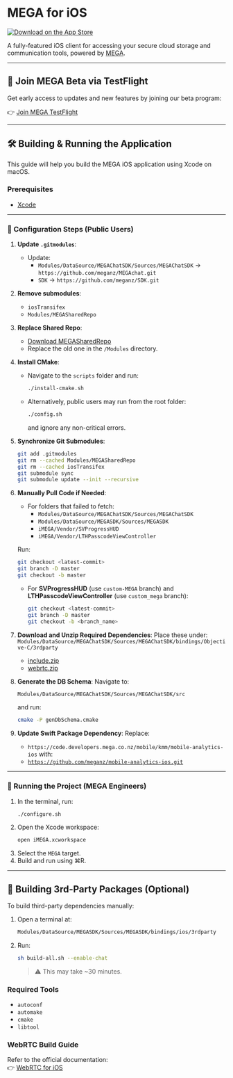 
# MEGA for iOS

[![Download on the App Store](https://linkmaker.itunes.apple.com/en-us/badge-lrg.svg?releaseDate=2013-11-26&kind=iossoftware&bubble=ios_apps)](https://apps.apple.com/app/mega/id706857885?mt=8)

A fully-featured iOS client for accessing your secure cloud storage and communication tools, powered by [MEGA](https://mega.nz).

---

## 🚀 Join MEGA Beta via TestFlight

Get early access to updates and new features by joining our beta program:

👉 [Join MEGA TestFlight](https://testflight.apple.com/join/4x1P5Tnx)

---

## 🛠️ Building & Running the Application

This guide will help you build the MEGA iOS application using Xcode on macOS.

### Prerequisites

- [Xcode](https://itunes.apple.com/app/xcode/id497799835?mt=12)

---

### 🔧 Configuration Steps (Public Users)

1. **Update `.gitmodules`**:
   - Update:
     - `Modules/DataSource/MEGAChatSDK/Sources/MEGAChatSDK` → `https://github.com/meganz/MEGAchat.git`
     - `SDK` → `https://github.com/meganz/SDK.git`

2. **Remove submodules**:
   - `iosTransifex`
   - `Modules/MEGASharedRepo`

3. **Replace Shared Repo**:
   - [Download MEGASharedRepo](https://mega.nz/file/It8nnYQT#E5hIgQlxUEfeXH6KrTXYOYnqymWbtanOSKf73ojA91s)
   - Replace the old one in the `/Modules` directory.

4. **Install CMake**:
   - Navigate to the `scripts` folder and run:
     ```bash
     ./install-cmake.sh
     ```
   - Alternatively, public users may run from the root folder:
     ```bash
     ./config.sh
     ```
     and ignore any non-critical errors.

5. **Synchronize Git Submodules**:
   ```bash
   git add .gitmodules
   git rm --cached Modules/MEGASharedRepo
   git rm --cached iosTransifex
   git submodule sync
   git submodule update --init --recursive
   ```

6. **Manually Pull Code if Needed**:
   - For folders that failed to fetch:
     - `Modules/DataSource/MEGAChatSDK/Sources/MEGAChatSDK`
     - `Modules/DataSource/MEGASDK/Sources/MEGASDK`
     - `iMEGA/Vendor/SVProgressHUD`
     - `iMEGA/Vendor/LTHPasscodeViewController`

   Run:
   ```bash
   git checkout <latest-commit>
   git branch -D master
   git checkout -b master
   ```

   - For **SVProgressHUD** (use `custom-MEGA` branch) and **LTHPasscodeViewController** (use `custom_mega` branch):
     ```bash
     git checkout <latest-commit>
     git branch -D master
     git checkout -b <branch_name>
     ```

7. **Download and Unzip Required Dependencies**:
   Place these under:
   `Modules/DataSource/MEGAChatSDK/Sources/MEGAChatSDK/bindings/Objective-C/3rdparty`
   - [include.zip](https://mega.nz/file/k1UnnZjS#DvuLu-WvlFxp5xbC8Kx0ZOuy8mp4jpBxdDQqSx4toLY)
   - [webrtc.zip](https://mega.nz/file/9gE0nJBZ#XZmF1YsMoM7pERrfXDqF9UZCRZYU_txTvbYhxbpwgAw)

8. **Generate the DB Schema**:
   Navigate to:
   ```bash
   Modules/DataSource/MEGAChatSDK/Sources/MEGAChatSDK/src
   ```
   and run:
   ```bash
   cmake -P genDbSchema.cmake
   ```

9. **Update Swift Package Dependency**:
   Replace:
   - `https://code.developers.mega.co.nz/mobile/kmm/mobile-analytics-ios`
   with:
   - [`https://github.com/meganz/mobile-analytics-ios.git`](https://github.com/meganz/mobile-analytics-ios.git)

---

### 🧪 Running the Project (MEGA Engineers)

1. In the terminal, run:
   ```bash
   ./configure.sh
   ```
2. Open the Xcode workspace:
   ```bash
   open iMEGA.xcworkspace
   ```
3. Select the `MEGA` target.
4. Build and run using ⌘R.

---

## 🧱 Building 3rd-Party Packages (Optional)

To build third-party dependencies manually:

1. Open a terminal at:
   ```bash
   Modules/DataSource/MEGASDK/Sources/MEGASDK/bindings/ios/3rdparty
   ```

2. Run:
   ```bash
   sh build-all.sh --enable-chat
   ```
   > ⚠️ This may take ~30 minutes.

### Required Tools

- `autoconf`
- `automake`
- `cmake`
- `libtool`

### WebRTC Build Guide

Refer to the official documentation:  
👉 [WebRTC for iOS](https://webrtc.github.io/webrtc-org/native-code/ios/)